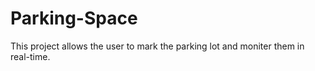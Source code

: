 # Parking-Space
 This project allows the user to mark the parking lot and moniter them in real-time.
